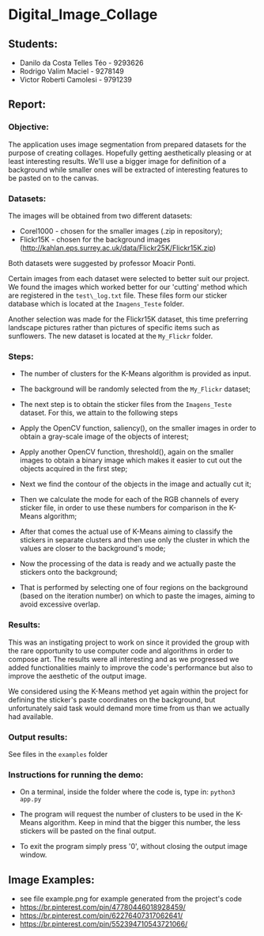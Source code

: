 # Digital\_Image_Collage

## Students:
* Danilo da Costa Telles Téo - 9293626
* Rodrigo Valim Maciel - 9278149
* Victor Roberti Camolesi - 9791239

## Report:
### Objective:
The application uses image segmentation from prepared datasets for the purpose of creating collages. Hopefully getting aesthetically pleasing or at least interesting results. We'll use  a bigger image for definition of a background while smaller ones will be extracted of interesting features to be pasted on to the canvas.

### Datasets:
The images will be obtained from two different datasets:
* Corel1000 - chosen for the smaller images (.zip in repository);
* Flickr15K - chosen for the background images (http://kahlan.eps.surrey.ac.uk/data/Flickr25K/Flickr15K.zip)

Both datasets were suggested by professor Moacir Ponti.

Certain images from each dataset were selected to better suit our project. We found the images which worked better for our 'cutting' method which are registered in the `test\_log.txt` file. These files form our sticker database which is located at the `Imagens_Teste` folder.

Another selection was made for the Flickr15K dataset, this time preferring landscape pictures rather than pictures of specific items such as sunflowers. The new dataset is located at the `My_Flickr` folder.

### Steps:
* The number of clusters for the K-Means algorithm is provided as input.

* The background will be randomly selected from the `My_Flickr` dataset;

* The next step is to obtain the sticker files from the `Imagens_Teste` dataset. For this, we attain to the following steps

* Apply the OpenCV function, saliency(), on the smaller images in order to obtain a gray-scale image of the objects of interest;

* Apply another OpenCV function, threshold(), again on the smaller images to obtain a binary image which makes it easier to cut out the objects acquired in the first step;

* Next we find the contour of the objects in the image and actually cut it;

* Then we calculate the mode for each of the RGB channels of every sticker file, in order to use these numbers for comparison in the K-Means algorithm;

* After that comes the actual use of K-Means aiming to classify the stickers in separate clusters and then use only the cluster in which the values are closer to the background's mode;

* Now the processing of the data is ready and we actually paste the stickers onto the background; 

* That is performed by selecting one of four regions on the background (based on the iteration number) on which to paste the images, aiming to avoid excessive overlap.


### Results:
This was an instigating project to work on since it provided the group with the rare opportunity to use computer code and algorithms in order to compose art. The results were all interesting and as we progressed we added functionalities mainly to improve the code's performance but also to improve the aesthetic of the output image.

We considered using the K-Means method yet again within the project for defining the sticker's paste coordinates on the background, but unfortunately said task would demand more time from us than we actually had available.

### Output results:
 See files in the `examples` folder

### Instructions for running the demo:
* On a terminal, inside the folder where the code is, type in:
`python3 app.py`

* The program will request the number of clusters to be used in the K-Means algorithm. Keep in mind that the bigger this number, the less stickers will be pasted on the final output.

* To exit the program simply press '0', without closing the output image window.

## Image Examples:
* see file example.png for example generated from the project's code
* https://br.pinterest.com/pin/47780446018928459/
* https://br.pinterest.com/pin/62276407317062641/
* https://br.pinterest.com/pin/552394710543721066/

